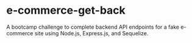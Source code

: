 # e-commerce-get-back
A bootcamp challenge to complete backend API endpoints for a fake e-commerce site using Node.js, Express.js, and Sequelize.
